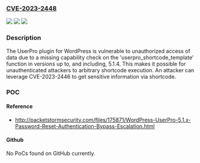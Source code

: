 ### [CVE-2023-2448](https://cve.mitre.org/cgi-bin/cvename.cgi?name=CVE-2023-2448)
![](https://img.shields.io/static/v1?label=Product&message=UserPro%20-%20Community%20and%20User%20Profile%20WordPress%20Plugin&color=blue)
![](https://img.shields.io/static/v1?label=Version&message=*%3C%3D%205.1.4%20&color=brighgreen)
![](https://img.shields.io/static/v1?label=Vulnerability&message=CWE-862%20Missing%20Authorization&color=brighgreen)

### Description

The UserPro plugin for WordPress is vulnerable to unauthorized access of data due to a missing capability check on the 'userpro_shortcode_template' function in versions up to, and including, 5.1.4. This makes it possible for unauthenticated attackers to arbitrary shortcode execution. An attacker can leverage CVE-2023-2446 to get sensitive information via shortcode.

### POC

#### Reference
- http://packetstormsecurity.com/files/175871/WordPress-UserPro-5.1.x-Password-Reset-Authentication-Bypass-Escalation.html

#### Github
No PoCs found on GitHub currently.


